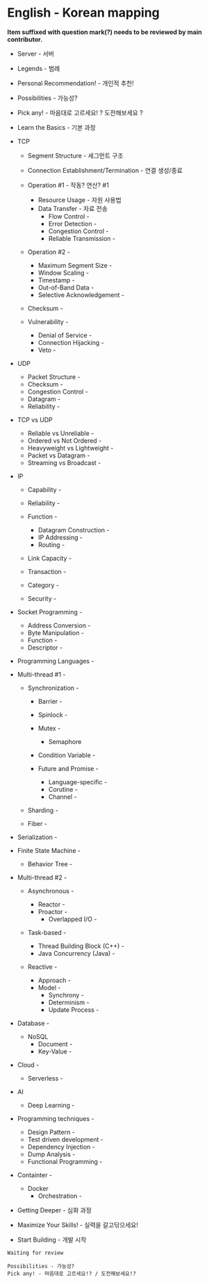 # English - Korean mapping

**Item suffixed with question mark(?) needs to be reviewed by main contributor.**

- Server - 서버

- Legends - 범례
- Personal Recommendation! - 개인적 추천!
- Possibilities - 가능성?
- Pick any! - 마음대로 고르세요! ? 도전해보세요 ?

- Learn the Basics - 기본 과정

- TCP
    - Segment Structure - 세그먼트 구조
    - Connection Establishment/Termination - 연결 생성/종료
    - Operation #1 - 작동? 연산? #1
        - Resource Usage - 자원 사용법
        - Data Transfer - 자료 전송
            - Flow Control - 
            - Error Detection - 
            - Congestion Control - 
            - Reliable Transmission - 
        
    - Operation #2 -
        - Maximum Segment Size - 
        - Window Scaling - 
        - Timestamp - 
        - Out-of-Band Data - 
        - Selective Acknowledgement - 

    - Checksum - 

    - Vulnerability - 
        - Denial of Service - 
        - Connection Hijacking - 
        - Veto - 

- UDP
    - Packet Structure - 
    - Checksum - 
    - Congestion Control - 
    - Datagram - 
    - Reliability - 

- TCP vs UDP
    - Reliable vs Unreliable - 
    - Ordered vs Not Ordered - 
    - Heavyweight vs Lightweight - 
    - Packet vs Datagram - 
    - Streaming vs Broadcast - 

- IP
    - Capability - 
    - Reliability - 
    - Function - 
        - Datagram Construction - 
        - IP Addressing - 
        - Routing - 
    
    - Link Capacity - 
    - Transaction - 
    - Category - 
    - Security - 

- Socket Programming - 
    - Address Conversion - 
    - Byte Manipulation - 
    - Function - 
    - Descriptor - 

- Programming Languages - 

- Multi-thread #1 - 
    - Synchronization - 
        - Barrier - 
        - Spinlock - 
        - Mutex - 
            - Semaphore

        - Condition Variable - 
        - Future and Promise - 
            - Language-specific - 
            - Corutine - 
            - Channel - 

    - Sharding - 
    - Fiber - 

- Serialization - 

- Finite State Machine - 
    - Behavior Tree - 

- Multi-thread #2 - 
    - Asynchronous - 
        - Reactor - 
        - Proactor - 
            - Overlapped I/O - 

    - Task-based - 
        - Thread Building Block (C++) - 
        - Java Concurrency (Java) - 
    
    - Reactive - 
        - Approach - 
        - Model - 
            - Synchrony - 
            - Determinism - 
            - Update Process - 

- Database - 
    - NoSQL
        - Document - 
        - Key-Value - 

- Cloud - 
    - Serverless - 

- AI
    - Deep Learning - 

- Programming techniques - 
   - Design Pattern - 
   - Test driven development - 
   - Dependency Injection - 
   - Dump Analysis - 
   - Functional Programming - 

- Containter - 
    - Docker
        - Orchestration - 

- Getting Deeper - 심화 과정



- Maximize Your Skills! - 실력을 갈고닦으세요!

- Start Building - 개발 시작

```
Waiting for review

Possibilities - 가능성?
Pick any! - 마음대로 고르세요!? / 도전해보세요!?

```